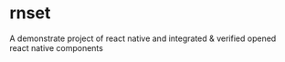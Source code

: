 # rnset
A demonstrate project of react native and integrated &amp; verified opened react native components 
